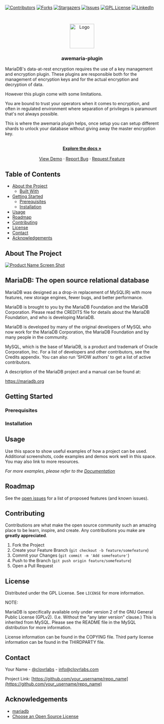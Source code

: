 
[![Contributors][contributors-shield]][contributors-url]
[![Forks][forks-shield]][forks-url]
[![Stargazers][stars-shield]][stars-url]
[![Issues][issues-shield]][issues-url]
[![GPL License][license-shield]][license-url]
[![LinkedIn][linkedin-shield]][linkedin-url]


<br />
<p align="center">
  <a href="https://github.com/clovrlabs/awemaria-plugin">
    <img src="images/logo.png" alt="Logo" width="80" height="80">
  </a>

  <h3 align="center">awemaria-plugin</h3>
MariaDB's data-at-rest encryption requires the use of a key management and encryption plugin. 
These plugins are responsible both for the management of encryption keys and for the actual encryption and decryption of data. 

However this plugin come with some limitations.

You are bound to trust your operators when it comes to encryption, and often in regulated environment
where separation of privileges is paramount that's not always possible.

This is where the awemaria plugin helps, once setup you can setup different shards to unlock your database without giving away the master encryption key.


  <p align="center">
    <br />
    <a href="https://github.com/clovrlabs/awemaria"><strong>Explore the docs »</strong></a>
    <br />
    <br />
    <a href="https://github.com/clovrlabs/awemaria">View Demo</a>
    ·
    <a href="https://github.com/clovrlabs/awemaria/issues">Report Bug</a>
    ·
    <a href="https://github.com/clovrlabs/awemaria/issues">Request Feature</a>
  </p>
</p>



<!-- TABLE OF CONTENTS -->
## Table of Contents

* [About the Project](#about-the-project)
  * [Built With](#built-with)
* [Getting Started](#getting-started)
  * [Prerequisites](#prerequisites)
  * [Installation](#installation)
* [Usage](#usage)
* [Roadmap](#roadmap)
* [Contributing](#contributing)
* [License](#license)
* [Contact](#contact)
* [Acknowledgements](#acknowledgements)



<!-- ABOUT THE PROJECT -->
## About The Project

[![Product Name Screen Shot][product-screenshot]](https://example.com)


## MariaDB: The open source relational database 

MariaDB was designed as a drop-in replacement of MySQL(R) with more
features, new storage engines, fewer bugs, and better performance.

MariaDB is brought to you by the MariaDB Foundation and the MariaDB Corporation.
Please read the CREDITS file for details about the MariaDB Foundation,
and who is developing MariaDB.

MariaDB is developed by many of the original developers of MySQL who
now work for the MariaDB Corporation, the MariaDB Foundation and by
many people in the community.

MySQL, which is the base of MariaDB, is a product and trademark of Oracle
Corporation, Inc. For a list of developers and other contributors,
see the Credits appendix.  You can also run 'SHOW authors' to get a
list of active contributors.

A description of the MariaDB project and a manual can be found at:

https://mariadb.org



## Getting Started


### Prerequisites


### Installation




## Usage

Use this space to show useful examples of how a project can be used. Additional screenshots, code examples and demos work well in this space. You may also link to more resources.

_For more examples, please refer to the [Documentation](https://awemaria.docs.clovrlabs.net)_



## Roadmap

See the [open issues](https://github.com/clovrlabs/awemaria-plugin/issues) for a list of proposed features (and known issues).



## Contributing

Contributions are what make the open source community such an amazing place to be learn, inspire, and create. Any contributions you make are **greatly appreciated**.

1. Fork the Project
2. Create your Feature Branch (`git checkout -b feature/somefeature`)
3. Commit your Changes (`git commit -m 'Add somefeature'`)
4. Push to the Branch (`git push origin feature/somefeature`)
5. Open a Pull Request



## License

Distributed under the GPL License. See `LICENSE` for more information.


NOTE: 

MariaDB is specifically available only under version 2 of the GNU
General Public License (GPLv2). (I.e. Without the "any later version"
clause.) This is inherited from MySQL. Please see the README file in
the MySQL distribution for more information.

License information can be found in the COPYING file. Third party
license information can be found in the THIRDPARTY file.


## Contact

Your Name - [@clovrlabs](https://twitter.com/clovrlabs) - info@clovrlabs.com

Project Link: [https://github.com/your_username/repo_name](https://github.com/your_username/repo_name)



## Acknowledgements
* [mariadb](https://www.webpagefx.com/tools/emoji-cheat-sheet)
* [Choose an Open Source License](https://choosealicense.com)


[contributors-shield]: https://img.shields.io/github/contributors/clovrlabs/awemaria-plugin.svg?style=flat-square
[contributors-url]: https://github.com/clovrlabs/awemaria-plugin/graphs/contributors
[forks-shield]: https://img.shields.io/github/forks/clovrlabs/awemaria-plugin.svg?style=flat-square
[forks-url]: https://github.com/clovrlabs/awemaria-plugin/network/members
[stars-shield]: https://img.shields.io/github/stars/clovrlabs/awemaria-plugin.svg?style=flat-square
[stars-url]: https://github.com/clovrlabs/awemaria-plugin/stargazers
[issues-shield]: https://img.shields.io/github/issues/clovrlabs/awemaria-plugin.svg?style=flat-square
[issues-url]: https://github.com/clovrlabs/awemaria-plugin/issues
[license-shield]: https://img.shields.io/github/license/clovrlabs/awemaria-plugin.svg?style=flat-square
[license-url]: https://github.com/clovrlabs/awemaria-plugin/blob/master/LICENSE.txt
[linkedin-shield]: https://img.shields.io/badge/-LinkedIn-black.svg?style=flat-square&logo=linkedin&colorB=555
[linkedin-url]: https://linkedin.com/in/clovrlabs
[product-screenshot]: images/screenshot.png


